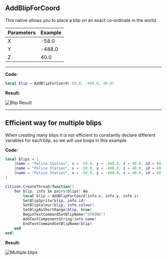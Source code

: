 ## AddBlipForCoord
This native allows you to place a blip on an exact co-ordinate in the world.

| Parameters  | Example     |
| ----------- | ----------- |
| X           | -58.0       |
| Y           | -488.0      |
| Z           | 40.0        |

***

**Code:**
```lua
local blip = AddBlipForCoord(-58.0, -488.0, 40.0)
```

**Result:**

![Blip Result](https://i.imgur.com/C7AdukT.jpg)

***

## Efficient way for multiple blips
When creating many blips it is not efficient to constantly declare different variables for each blip, so we will use loops in this example.

**Code:**

```lua
local blips = {
    {name = "Police Station", x = -58.0, y = -488.0, z = 40.0, id = 60, colour = 3 },
    {name = "Police Station", x = -58.0, y = -488.0, z = 40.0, id = 60, colour = 3 },
    {name = "Police Station", x = -58.0, y = -488.0, z = 40.0, id = 60, colour = 3 }
}

Citizen.CreateThread(function()
    for blip, info in pairs(blips) do
        local blip = AddBlipForCoord(info.x, info.y, info.z)
        SetBlipSprite(blip, info.id)
        SetBlipColour(blip, info.colour)
        SetBlipAsShortRange(blip, true)
        BeginTextCommandSetBlipName("STRING")
        AddTextComponentString(info.name)
        EndTextCommandSetBlipName(blip)
    end
end)
```

**Result:**

![Multiple blips](https://i.imgur.com/ULgFH5U.jpg)